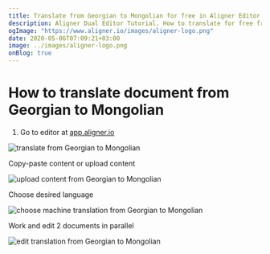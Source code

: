 ```yaml
---
title: Translate from Georgian to Mongolian for free in Aligner Editor
description: Aligner Dual Editor Tutorial. How to translate for free from Georgian to Mongolian. Aligner is multilingual document management platform. 
ogImage: "https://www.aligner.io/images/aligner-logo.png"
date: 2020-05-06T07:09:21+03:00
image: ../images/aligner-logo.png
onBlog: true
---
```


# How to translate document from Georgian to Mongolian

1. Go to editor at [app.aligner.io](https://app.aligner.io "Aligner App web page")

![translate from Georgian to Mongolian](../aligner-blank-editor.png "translate from Georgian to Mongolian")

Copy-paste content or upload content

![upload content from Georgian to Mongolian](../aligner-uploaded-document.png "upload content from Georgian to Mongolian")

Choose desired language

![choose machine translation from Georgian to Mongolian](../aligner-language-dropdown.png "choose machine translation from Georgian to Mongolian")

Work and edit 2 documents in parallel

![edit translation from Georgian to Mongolian](../aligner-double-sitded-editor.png "edit translation from Georgian to Mongolian")

